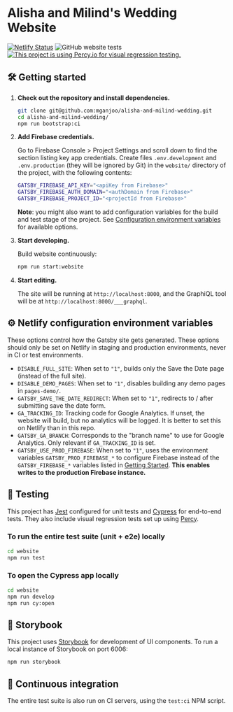 # Alisha and Milind's Wedding Website

[![Netlify Status](https://api.netlify.com/api/v1/badges/7b8c6a26-ba68-4d43-8588-64f155b15c47/deploy-status)](https://app.netlify.com/sites/winning-lamport-6a6661/deploys)
![GitHub website tests](https://github.com/mganjoo/alisha-and-milind-wedding/workflows/Website%20tests/badge.svg)
[![This project is using Percy.io for visual regression testing.](https://percy.io/static/images/percy-badge.svg)](https://percy.io/Milind-Ganjoo/alisha-and-milind-wedding)

## 🛠 Getting started

1.  **Check out the repository and install dependencies.**

    ```sh
    git clone git@github.com:mganjoo/alisha-and-milind-wedding.git
    cd alisha-and-milind-wedding/
    npm run bootstrap:ci
    ```

1.  **Add Firebase credentials.**

    Go to Firebase Console > Project Settings and scroll down to find the
    section listing key app credentials. Create files `.env.development` and
    `.env.production` (they will be ignored by Git) in the `website/` directory of
    the project, with the following contents:

    ```sh
    GATSBY_FIREBASE_API_KEY="<apiKey from Firebase>"
    GATSBY_FIREBASE_AUTH_DOMAIN="<authDomain from Firebase>"
    GATSBY_FIREBASE_PROJECT_ID="<projectId from Firebase>"
    ```

    **Note**: you might also want to add configuration variables for the build
    and test stage of the project. See
    [Configuration environment variables](#configuration-environment-variables)
    for available options.

1.  **Start developing.**

    Build website continuously:

    ```sh
    npm run start:website
    ```

1.  **Start editing.**

    The site will be running at `http://localhost:8000`, and the GraphiQL
    tool will be at `http://localhost:8000/___graphql`.

## ⚙️ Netlify configuration environment variables

These options control how the Gatsby site gets generated. These options
should only be set on Netlify in staging and production environments,
never in CI or test environments.

- `DISABLE_FULL_SITE`: When set to `"1"`, builds only the Save the Date page (instead of the full site).
- `DISABLE_DEMO_PAGES`: When set to `"1"`, disables building any demo pages in `pages-demo/`.
- `GATSBY_SAVE_THE_DATE_REDIRECT`: When set to `"1"`, redirects to / after submitting save the date form.
- `GA_TRACKING_ID`: Tracking code for Google Analytics.
  If unset, the website will build, but no analytics will be logged. It is
  better to set this on Netlify than in this repo.
- `GATSBY_GA_BRANCH`: Corresponds to the "branch name" to use for Google
  Analytics. Only relevant if `GA_TRACKING_ID` is set.
- `GATSBY_USE_PROD_FIREBASE`: When set to `"1"`, uses the environment variables
  `GATSBY_PROD_FIREBASE_*` to configure Firebase instead of the `GATSBY_FIREBASE_*` variables
  listed in [Getting Started](#getting-started).
  **This enables writes to the production Firebase instance.**

## 🧪 Testing

This project has [Jest](https://jestjs.io/) configured for unit tests and
[Cypress](https://www.cypress.io) for end-to-end tests. They also include
visual regression tests set up using [Percy](https://percy.io).

### To run the entire test suite (unit + e2e) locally

```sh
cd website
npm run test
```

### To open the Cypress app locally

```sh
cd website
npm run develop
npm run cy:open
```

## 📗 Storybook

This project uses [Storybook](https://storybook.js.org) for development of UI
components. To run a local instance of Storybook on port 6006:

```sh
npm run storybook
```

## 🔄 Continuous integration

The entire test suite is also run on CI servers, using the `test:ci` NPM
script.
